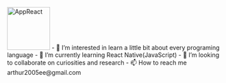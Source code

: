 
<img src="https://github.com/Arthur-byte-code/Arthur-byte-code/assets/152222113/9a47f347-3f65-4b6c-b9f3-831072278292" alt="AppReact" width="100" height="100">
- 👀 I’m interested in learn a little bit about every programing language
- 🌱 I’m currently learning React Native(JavaScript)
- 💞️ I’m looking to collaborate on curiosities and research
- 📫 How to reach me arthur2005ee@gmail.com



<!---
Arthur-byte-code/Arthur-byte-code is a ✨ special ✨ repository because its `README.md` (this file) appears on your GitHub profile.
You can click the Preview link to take a look at your changes.
--->
